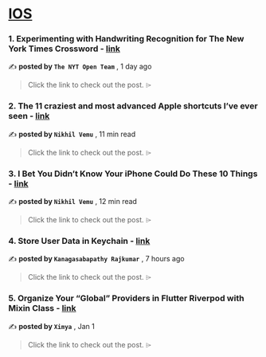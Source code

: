 
<h1><a href=https://medium.com/tag/ios/recommended target="_blank" rel="noopener noreferrer">IOS</a></h1>
<h3>1. Experimenting with Handwriting Recognition for The New York Times Crossword - <a href=https://medium.com/timesopen/experimenting-with-handwriting-recognition-for-new-york-times-crossword-a78e08fec08f?source=tag_recommended_feed---------0-84----------ios----------29e5096a_ff79_406c_b045_6c1707efbb0b------- target="_blank" rel="noopener noreferrer">link</a></h3>

✍️ **posted by `The NYT Open Team`** <date> , 1 day ago</date>

<blockquote>Click the link to check out the post. ⌲</blockquote>

<h3>2. The 11 craziest and most advanced Apple shortcuts I’ve ever seen - <a href=https://medium.com/macoclock/the-11-craziest-and-most-advanced-apple-shortcuts-ive-ever-seen-37d3ec7814f3?source=tag_recommended_feed---------1-107----------ios----------29e5096a_ff79_406c_b045_6c1707efbb0b------- target="_blank" rel="noopener noreferrer">link</a></h3>

✍️ **posted by `Nikhil Vemu`** <date> , 11 min read</date>

<blockquote>Click the link to check out the post. ⌲</blockquote>

<h3>3. I Bet You Didn’t Know Your iPhone Could Do These 10 Things - <a href=https://medium.com/macoclock/i-bet-you-didnt-know-your-iphone-could-do-these-10-things-6a85f17e265d?source=tag_recommended_feed---------2-85----------ios----------29e5096a_ff79_406c_b045_6c1707efbb0b------- target="_blank" rel="noopener noreferrer">link</a></h3>

✍️ **posted by `Nikhil Vemu`** <date> , 12 min read</date>

<blockquote>Click the link to check out the post. ⌲</blockquote>

<h3>4. Store User Data in Keychain - <a href=https://medium.com/@sabapathy7/store-user-data-in-keychain-8b11f28ef20d?source=tag_recommended_feed---------3-84----------ios----------29e5096a_ff79_406c_b045_6c1707efbb0b------- target="_blank" rel="noopener noreferrer">link</a></h3>

✍️ **posted by `Kanagasabapathy Rajkumar`** <date> , 7 hours ago</date>

<blockquote>Click the link to check out the post. ⌲</blockquote>

<h3>5. Organize Your “Global” Providers in Flutter Riverpod with Mixin Class - <a href=https://medium.com/@ximya/organize-your-global-providers-in-flutter-riverpod-with-mixin-class-562ae2aa3376?source=tag_recommended_feed---------4-107----------ios----------29e5096a_ff79_406c_b045_6c1707efbb0b------- target="_blank" rel="noopener noreferrer">link</a></h3>

✍️ **posted by `Ximya`** <date> , Jan 1</date>

<blockquote>Click the link to check out the post. ⌲</blockquote>

